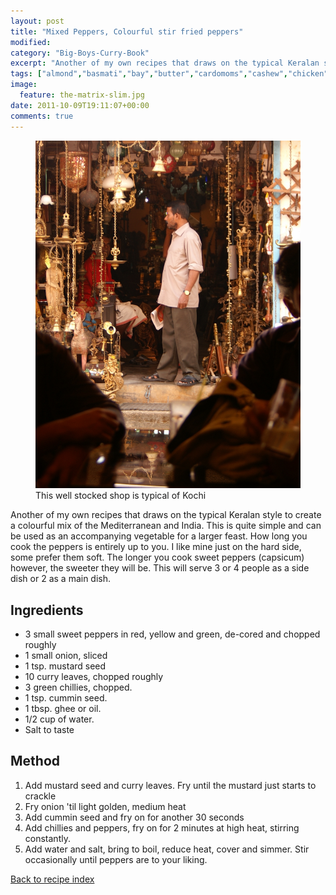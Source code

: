```yaml
---
layout: post
title: "Mixed Peppers, Colourful stir fried peppers"
modified:
category: "Big-Boys-Curry-Book"
excerpt: "Another of my own recipes that draws on the typical Keralan style to create a"
tags: ["almond","basmati","bay","butter","cardomoms","cashew","chicken","cinnamon","cloves","cumin","ghee","lamb","mace","nuts","pepper","rice","saffron","turmeric"]
image:
  feature: the-matrix-slim.jpg
date: 2011-10-09T19:11:07+00:00
comments: true
---
```


<figure>
	<a href="/images/bbcb/pict2465.jpg" alt="Kochi, Cochin, Kerala, India" title="Kochi, Cochin, Kerala, India &#169; Ashley Kitson 12/09/2011"><img src="/images/bbcb/pict2465.jpg"/></a>
	<figcaption>This well stocked shop is typical of Kochi</figcaption>
</figure>

Another of my own recipes that draws on the typical Keralan style to create a colourful mix of the Mediterranean and India. This is quite simple and can be used as an accompanying vegetable for a larger feast. How long you cook the peppers is entirely up to you. I like mine just on the hard side, some prefer them soft. The longer you cook sweet peppers (capsicum) however, the sweeter they will be. This will serve 3 or 4 people as a side dish or 2 as a main dish.
        
## Ingredients
        
<ul><li>3 small sweet peppers in red, yellow and green, de-cored and chopped roughly</li><li>1 small onion, sliced</li><li>1 tsp. mustard seed</li><li>10 curry leaves, chopped roughly</li><li>3 green chillies, chopped.</li><li>1 tsp. cummin seed.</li><li>1 tbsp. ghee or oil.</li><li>1/2 cup of water.</li><li>Salt to taste</li></ul>
        
## Method

<ol><li>Add mustard seed and curry leaves. Fry until the mustard just starts to  crackle</li><li>Fry onion 'til light golden, medium heat</li><li>Add cummin seed and fry on for another 30 seconds</li><li>Add chillies and peppers, fry on for 2 minutes at high heat, stirring constantly.</li><li>Add water and salt, bring to boil, reduce heat, cover and simmer. Stir occasionally  until peppers are to your liking.</li></ol>   

<a href="/bbcb">Back to recipe index</a>      